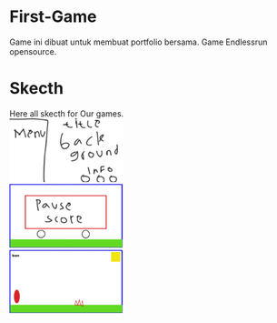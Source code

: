 # First-Game
Game ini dibuat untuk membuat portfolio bersama.
Game Endlessrun opensource. 

# Skecth
Here all skecth for Our games. <br />
<img src="https://github.com/Fedrik24/First-Game/blob/main/IMG/Project%20Capture%20(2).jpg" alt="a" width="200"/> <br />
<img src="https://github.com/Fedrik24/First-Game/blob/main/IMG/Project%20Capture%20(1).jpg" alt="a" width="200"/><br />
<img src="https://github.com/Fedrik24/First-Game/blob/main/IMG/Project%20Capture.jpg" alt="a" width="200"/><br />
